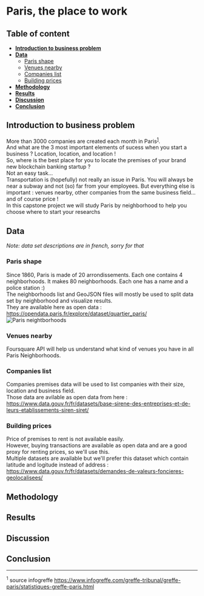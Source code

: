 # Paris, the place to work

## Table of content
 - **[Introduction to business problem](#introduction-to-business-problem)**  
 - **[Data](#data)**  
   - [Paris shape](#paris-shape)
   - [Venues nearby](#venues-nearby)
   - [Companies list](#companies-list)
   - [Building prices](#building-prices)
 - **[Methodology](#methodology)**  
 - **[Results](#results)**  
 - **[Discussion](#discussion)**  
 - **[Conclusion](#conclusion)**

## Introduction to business problem
More than 3000 companies are created each month in Paris<sup>[1](#1)</sup>.  
And what are the 3 most important elements of sucess when you start a business ?
Location, location, and location !  
So, where is the best place for you to locate the premises of your brand new blockchain banking startup ?  
Not an easy task...  
Transportation is (hopefully) not really an issue in Paris. You will always be near a subway and not (so) far from your employees.
But everything else is important : venues nearby, other companies from the same business field... and of course price !  
In this capstone project we will study Paris by neighborhood to help you choose where to start your researchs

## Data
*Note: data set descriptions are in french, sorry for that*
### Paris shape
Since 1860, Paris is made of 20 arrondissements. Each one contains 4 neighborhoods. It makes 80 neighborhoods. Each one has a name and a police station :)  
The neighborhoods list and GeoJSON files will mostly be used to split data set by neighborhood and visualize results.  
They are available here as open data : https://opendata.paris.fr/explore/dataset/quartier_paris/
![Paris neightborhoods](https://upload.wikimedia.org/wikipedia/commons/e/e8/Les_quartiers_de_paris.png)
### Venues nearby
Foursquare API will help us understand what kind of venues you have in all Paris Neighborhoods.
### Companies list
Companies premises data will be used to list companies with their size, location and business field.  
Those data are avilable as open data from here : https://www.data.gouv.fr/fr/datasets/base-sirene-des-entreprises-et-de-leurs-etablissements-siren-siret/
### Building prices
Price of premises to rent is not available easily.  
However, buying transactions are available as open data and are a good proxy for renting prices, so we'll use this.  
Multiple datasets are available but we'll prefer this dataset which contain latitude and logitude instead of address : https://www.data.gouv.fr/fr/datasets/demandes-de-valeurs-foncieres-geolocalisees/

## Methodology

## Results

## Discussion

## Conclusion

---
<a name="1"><sup>1</sup></a> source infogreffe https://www.infogreffe.com/greffe-tribunal/greffe-paris/statistiques-greffe-paris.html
